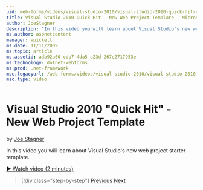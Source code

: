 ```yaml
---
uid: web-forms/videos/visual-studio-2010/visual-studio-2010-quick-hit-new-web-project-template
title: Visual Studio 2010 Quick Hit - New Web Project Template | Microsoft Docs
author: JoeStagner
description: "In this video you will learn about Visual Studio's new web project starter template."
ms.author: aspnetcontent
manager: wpickett
ms.date: 11/11/2009
ms.topic: article
ms.assetid: adb92a60-cdb7-4da5-a23d-267e2717953e
ms.technology: dotnet-webforms
ms.prod: .net-framework
msc.legacyurl: /web-forms/videos/visual-studio-2010/visual-studio-2010-quick-hit-new-web-project-template
msc.type: video
---
```

Visual Studio 2010 "Quick Hit" - New Web Project Template
====================
by [Joe Stagner](https://github.com/JoeStagner)

In this video you will learn about Visual Studio's new web project starter template.

[&#9654; Watch video (2 minutes)](https://channel9.msdn.com/Blogs/ASP-NET-Site-Videos/visual-studio-2010-quick-hit-new-web-project-template)

> [!div class="step-by-step"]
> [Previous](visual-studio-2010-quick-hit-multi-monitor-support.md)
> [Next](visual-studio-2010-quick-hit-new-multi-targeting.md)
